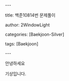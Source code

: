 \---

title: 백준10814번 문제풀이

author: 2WindowLight   

categories: [Baekjoon-Silver]

tags: [Baekjoon]

\---

안녕하세요

기상입니다.
